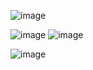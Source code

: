 ![image](https://github.com/erixkazhus/SpringBoot-Blog/assets/78722002/e0d4c891-8a87-4348-b752-18ca84db832f)

![image](https://github.com/erixkazhus/SpringBoot-Blog/assets/78722002/080f5a04-33e7-400f-a073-5e1537044590)
![image](https://github.com/erixkazhus/SpringBoot-Blog/assets/78722002/b77308b9-0d42-4c7d-adb8-d1b4fc419c77)

![image](https://github.com/erixkazhus/SpringBoot-Blog/assets/78722002/08045a0b-6949-4256-9fb8-3324cca39f8f)
